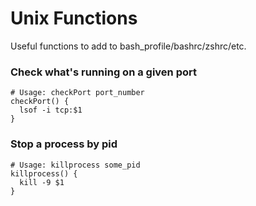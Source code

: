 # Unix Functions

Useful functions to add to bash_profile/bashrc/zshrc/etc.

### Check what's running on a given port
```shell
# Usage: checkPort port_number
checkPort() {
  lsof -i tcp:$1
}
```

### Stop a process by pid
```shell
# Usage: killprocess some_pid
killprocess() {
  kill -9 $1
}
```
